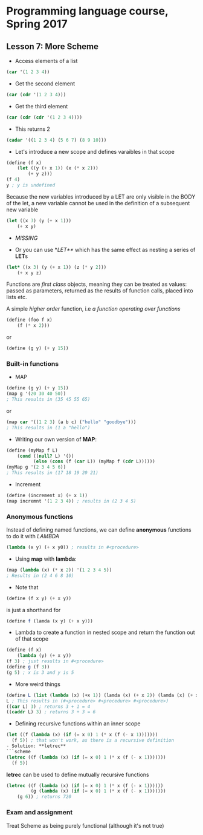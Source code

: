 # Programming language course, Spring 2017

## Lesson 7: More Scheme

- Access elements of a list
```scheme
(car '(1 2 3 4))
```
- Get the second element
```scheme
(car (cdr '(1 2 3 4)))
```
- Get the third element
```scheme
(car (cdr (cdr '(1 2 3 4))))
```
- This returns 2
```scheme
(cadar '((1 2 3 4) (5 6 7) (8 9 10)))
```
- Let's introduce a new scope and defines varaibles in that scope
```scheme
(define (f x)
    (let ((y (+ x 1)) (x (* x 2)))
        (+ y z)))
(f 4)
y ; y is undefined
```
Because the new variables introduced by a LET are only
visible in the BODY of the let, a new variable cannot be
used in the definition of a subsequent new variable
```scheme
(let ((x 3) (y (+ x 1)))
    (+ x y)
```



- *MISSING*


- Or you can use **LET\*\** which has the same effect as nesting a series of **LET**s
```scheme
(let* ((x 3) (y (+ x 1)) (z (* y 2)))
    (+ x y z)
```


Functions are *first class* objects, meaning they can be treated as values:
passed as parameters, returned as the results of function calls, placed into lists etc.

A simple *higher order* function, i.e *a function operating over functions*
```scheme
(define (foo f x)
    (f (* x 2)))
```
or
```scheme
(define (g y) (+ y 15))
```

### Built-in functions
- MAP
```scheme
(define (g y) (+ y 15))
(map g '(20 30 40 50))
; This results in (35 45 55 65)
```
or
```scheme
(map car '((1 2 3) (a b c) ("hello" "goodbye")))
; This results in (1 a "hello")
```
- Writing our own version of **MAP**:
```scheme
(define (myMap f L)
    (cond ((null? L) '())
          (else (cons (f (car L)) (myMap f (cdr L))))))
(myMap g '(2 3 4 5 6))
; This results in (17 18 19 20 21)
```
- Increment
```scheme
(define (increment x) (+ x 1))
(map incremnt '(1 2 3 4)) ; results in (2 3 4 5)
```

### Anonymous functions
Instead of defining named functions, we can define **anonymous** functions to do it with *LAMBDA*
```scheme
(lambda (x y) (+ x y0)) ; results in #<procedure>
```
- Using **map** with **lambda**:
```scheme
(map (lambda (x) (* x 2)) '(1 2 3 4 5))
; Results in (2 4 6 8 10)
```
- Note that
```scheme
(define (f x y) (+ x y))
```
is just a shorthand for
```scheme
(define f (lamda (x y) (+ x y)))
```
- Lambda to create a function in nested scope and return the function out of that scope
```scheme
(define (f x)
    (lambda (y) (+ x y))
(f 3) ; just results in #<procedure>
(define g (f 3))
(g 5) ; x is 3 and y is 5
```
- More weird things
```scheme
(define L (list (lambda (x) (+x 1)) (lamda (x) (+ x 2)) (lamda (x) (+ x 3))))
L ; This results in (#<procedure> #<procedure> #<procedure>)
((car L) 3) ; returns 3 + 1 = 4
((caddr L) 3) ; returns 3 + 3 = 6
```
- Defining recursive functions within an inner scope
```scheme
(let ((f (lambda (x) (if (= x 0) 1 (* x (f (- x 1)))))))
  (f 5)) ; that won't work, as there is a recursive definition
- Solution: **letrec**
```scheme
(letrec ((f (lambda (x) (if (= x 0) 1 (* x (f (- x 1)))))))
  (f 5))
```
**letrec** can be used to define mutually recursive functions
```scheme
(letrec ((f (lambda (x) (if (= x 0) 1 (* x (f (- x 1))))))
         (g (lambda (x) (if (= x 0) 1 (* x (f (- x 1)))))))
    (g 6)) ; returns 720
```

### Exam and assignment
Treat Scheme as being purely functional (although it's not true)
